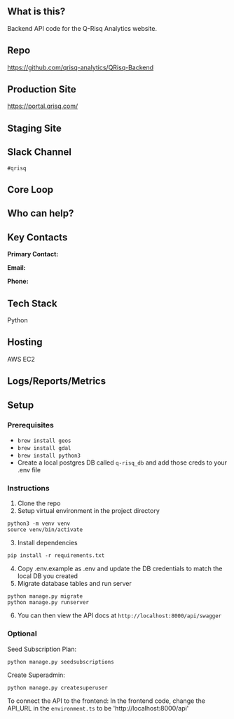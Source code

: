 ## What is this?
Backend API code for the Q-Risq Analytics website.

## Repo
https://github.com/qrisq-analytics/QRisq-Backend

## Production Site
https://portal.qrisq.com/

## Staging Site

## Slack Channel
`#qrisq`

## Core Loop

## Who can help?

## Key Contacts

**Primary Contact:**

**Email:**

**Phone:**

## Tech Stack
Python

## Hosting
AWS EC2

## Logs/Reports/Metrics

## Setup

### Prerequisites 
- `brew install geos`
- `brew install gdal`
- `brew install python3`
- Create a local postgres DB called `q-risq_db` and add those creds to your .env file

### Instructions
1. Clone the repo
2. Setup virtual environment in the project directory
```
python3 -m venv venv
source venv/bin/activate
```
3. Install dependencies
```
pip install -r requirements.txt
```
4. Copy .env.example as .env and update the DB credentials to match the local DB you created
5. Migrate database tables and run server
```
python manage.py migrate
python manage.py runserver
```
6. You can then view the API docs at `http://localhost:8000/api/swagger`

### Optional
Seed Subscription Plan:
```
python manage.py seedsubscriptions
```

Create Superadmin:
```
python manage.py createsuperuser
```

To connect the API to the frontend:
 In the frontend code, change the API_URL in the  `environment.ts` to be 'http://localhost:8000/api'
